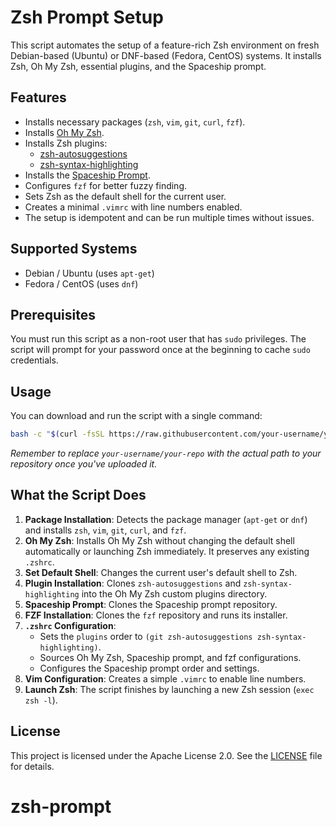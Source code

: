 # Zsh Prompt Setup

This script automates the setup of a feature-rich Zsh environment on fresh Debian-based (Ubuntu) or DNF-based (Fedora, CentOS) systems. It installs Zsh, Oh My Zsh, essential plugins, and the Spaceship prompt.

## Features

-   Installs necessary packages (`zsh`, `vim`, `git`, `curl`, `fzf`).
-   Installs [Oh My Zsh](https://ohmyz.sh/).
-   Installs Zsh plugins:
    -   [zsh-autosuggestions](https://github.com/zsh-users/zsh-autosuggestions)
    -   [zsh-syntax-highlighting](https://github.com/zsh-users/zsh-syntax-highlighting)
-   Installs the [Spaceship Prompt](https://spaceship-prompt.sh/).
-   Configures `fzf` for better fuzzy finding.
-   Sets Zsh as the default shell for the current user.
-   Creates a minimal `.vimrc` with line numbers enabled.
-   The setup is idempotent and can be run multiple times without issues.

## Supported Systems

-   Debian / Ubuntu (uses `apt-get`)
-   Fedora / CentOS (uses `dnf`)

## Prerequisites

You must run this script as a non-root user that has `sudo` privileges. The script will prompt for your password once at the beginning to cache `sudo` credentials.

## Usage

You can download and run the script with a single command:

```bash
bash -c "$(curl -fsSL https://raw.githubusercontent.com/your-username/your-repo/main/zsh-prompt.sh)"
```

*Remember to replace `your-username/your-repo` with the actual path to your repository once you've uploaded it.*

## What the Script Does

1.  **Package Installation**: Detects the package manager (`apt-get` or `dnf`) and installs `zsh`, `vim`, `git`, `curl`, and `fzf`.
2.  **Oh My Zsh**: Installs Oh My Zsh without changing the default shell automatically or launching Zsh immediately. It preserves any existing `.zshrc`.
3.  **Set Default Shell**: Changes the current user's default shell to Zsh.
4.  **Plugin Installation**: Clones `zsh-autosuggestions` and `zsh-syntax-highlighting` into the Oh My Zsh custom plugins directory.
5.  **Spaceship Prompt**: Clones the Spaceship prompt repository.
6.  **FZF Installation**: Clones the `fzf` repository and runs its installer.
7.  **`.zshrc` Configuration**:
    -   Sets the `plugins` order to `(git zsh-autosuggestions zsh-syntax-highlighting)`.
    -   Sources Oh My Zsh, Spaceship prompt, and fzf configurations.
    -   Configures the Spaceship prompt order and settings.
8.  **Vim Configuration**: Creates a simple `.vimrc` to enable line numbers.
9.  **Launch Zsh**: The script finishes by launching a new Zsh session (`exec zsh -l`).

## License

This project is licensed under the Apache License 2.0. See the [LICENSE](LICENSE) file for details.
# zsh-prompt

